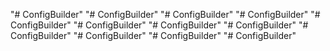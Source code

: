 "# ConfigBuilder" 
"# ConfigBuilder" 
"# ConfigBuilder" 
"# ConfigBuilder" 
"# ConfigBuilder" 
"# ConfigBuilder" 
"# ConfigBuilder" 
"# ConfigBuilder" 
"# ConfigBuilder" 
"# ConfigBuilder" 
"# ConfigBuilder" 
"# ConfigBuilder" 

